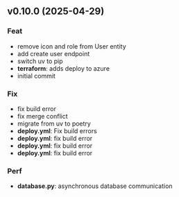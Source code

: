## v0.10.0 (2025-04-29)

### Feat

- remove icon and role from User entity
- add create user endpoint
- switch uv to pip
- **terraform**: adds deploy to azure
- initial commit

### Fix

- fix build error
- fix merge conflict
- migrate from uv to poetry
- **deploy.yml**: Fix build errors
- **deploy.yml**: fix build error
- **deploy.yml**: fix build error
- **deploy.yml**: fix build error

### Perf

- **database.py**: asynchronous database communication
